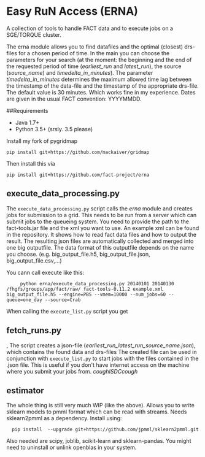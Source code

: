 # Easy RuN Access (ERNA)
A collection of tools to handle FACT data and to execute jobs on a SGE/TORQUE cluster.

The erna module allows you to find datafiles and the optimal (closest) drs-files for a chosen period of time.
In the main you can choose the parameters for your search (at the moment: the beginning and the end of the requested period of time (*earliest_run* and *latest_run*), the source (*source_name*) and *timedelta_in_minutes*).
The parameter *timedelta_in_minutes* determines the maximum allowed time lag between the timestamp of the data-file and the timestamp of the appropriate drs-file. The default value is 30 minutes. Which works fine in my experience.
Dates are given in the usual FACT convention: YYYYMMDD. 

##Requirements

  - Java 1.7+
  - Python 3.5+ (srsly. 3.5 please)
  
Install my fork of pygridmap 

    pip install git+https://github.com/mackaiver/gridmap
    
Then install this via

    pip install git+https://github.com/fact-project/erna


## execute_data_processing.py

The `execute_data_processing.py` script calls the *erna* module and creates jobs for submission to a grid. This needs to be run from a server which can submit jobs to the queueing system. 
You need to provide the path to the fact-tools.jar file and the xml you want to use.
An example xml can be found in the repository. It shows how to read fact data files and how to output the result. The resulting json files are automatically collected and merged into one big outputfile. The data format of this outputfile depends on the name you choose. (e.g. big_output_file.h5, big_output_file.json, big_output_file.csv,...)

You cann call execute like this:

         python erna/execute_data_processing.py 20140101 20140130 /fhgfs/groups/app/fact/raw/ fact-tools-0.11.2 example.xml big_output_file.h5 --engine=PBS --vmem=10000 --num_jobs=60 --queue=one_day --source=Crab

When calling the `execute_list.py` script you get 


## fetch_runs.py
,
The script creates a json-file (*earliest_run_latest_run_source_name.json*), which contains the found data and drs-files
The created file can be used in conjunction with `execute_list.py` to start jobs with the files contained in the .json file.
This is useful if you don't have internet access on the machine where you submit your jobs from. *coughISDCcough*


## estimator 

The whole thing is still very much WIP (like the above). Allows you to write sklearn models to pmml format which can be read with streams.
Needs sklearn2pmml as a dependency. Install using:

      pip install  --upgrade git+https://github.com/jpmml/sklearn2pmml.git

Also needed are scipy, joblib, scikit-learn and sklearn-pandas. You might need to uninstall or unlink openblas in your system.
